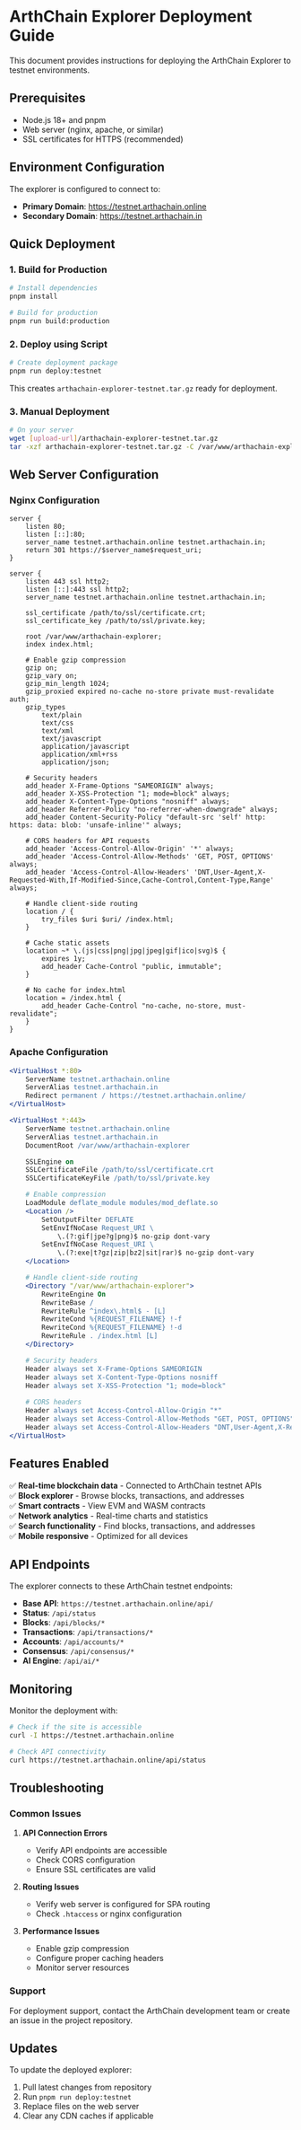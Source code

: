 # ArthChain Explorer Deployment Guide

This document provides instructions for deploying the ArthChain Explorer to testnet environments.

## Prerequisites

- Node.js 18+ and pnpm
- Web server (nginx, apache, or similar)
- SSL certificates for HTTPS (recommended)

## Environment Configuration

The explorer is configured to connect to:
- **Primary Domain**: https://testnet.arthachain.online
- **Secondary Domain**: https://testnet.arthachain.in

## Quick Deployment

### 1. Build for Production

```bash
# Install dependencies
pnpm install

# Build for production
pnpm run build:production
```

### 2. Deploy using Script

```bash
# Create deployment package
pnpm run deploy:testnet
```

This creates `arthachain-explorer-testnet.tar.gz` ready for deployment.

### 3. Manual Deployment

```bash
# On your server
wget [upload-url]/arthachain-explorer-testnet.tar.gz
tar -xzf arthachain-explorer-testnet.tar.gz -C /var/www/arthachain-explorer
```

## Web Server Configuration

### Nginx Configuration

```nginx
server {
    listen 80;
    listen [::]:80;
    server_name testnet.arthachain.online testnet.arthachain.in;
    return 301 https://$server_name$request_uri;
}

server {
    listen 443 ssl http2;
    listen [::]:443 ssl http2;
    server_name testnet.arthachain.online testnet.arthachain.in;

    ssl_certificate /path/to/ssl/certificate.crt;
    ssl_certificate_key /path/to/ssl/private.key;

    root /var/www/arthachain-explorer;
    index index.html;

    # Enable gzip compression
    gzip on;
    gzip_vary on;
    gzip_min_length 1024;
    gzip_proxied expired no-cache no-store private must-revalidate auth;
    gzip_types
        text/plain
        text/css
        text/xml
        text/javascript
        application/javascript
        application/xml+rss
        application/json;

    # Security headers
    add_header X-Frame-Options "SAMEORIGIN" always;
    add_header X-XSS-Protection "1; mode=block" always;
    add_header X-Content-Type-Options "nosniff" always;
    add_header Referrer-Policy "no-referrer-when-downgrade" always;
    add_header Content-Security-Policy "default-src 'self' http: https: data: blob: 'unsafe-inline'" always;

    # CORS headers for API requests
    add_header 'Access-Control-Allow-Origin' '*' always;
    add_header 'Access-Control-Allow-Methods' 'GET, POST, OPTIONS' always;
    add_header 'Access-Control-Allow-Headers' 'DNT,User-Agent,X-Requested-With,If-Modified-Since,Cache-Control,Content-Type,Range' always;

    # Handle client-side routing
    location / {
        try_files $uri $uri/ /index.html;
    }

    # Cache static assets
    location ~* \.(js|css|png|jpg|jpeg|gif|ico|svg)$ {
        expires 1y;
        add_header Cache-Control "public, immutable";
    }

    # No cache for index.html
    location = /index.html {
        add_header Cache-Control "no-cache, no-store, must-revalidate";
    }
}
```

### Apache Configuration

```apache
<VirtualHost *:80>
    ServerName testnet.arthachain.online
    ServerAlias testnet.arthachain.in
    Redirect permanent / https://testnet.arthachain.online/
</VirtualHost>

<VirtualHost *:443>
    ServerName testnet.arthachain.online
    ServerAlias testnet.arthachain.in
    DocumentRoot /var/www/arthachain-explorer

    SSLEngine on
    SSLCertificateFile /path/to/ssl/certificate.crt
    SSLCertificateKeyFile /path/to/ssl/private.key

    # Enable compression
    LoadModule deflate_module modules/mod_deflate.so
    <Location />
        SetOutputFilter DEFLATE
        SetEnvIfNoCase Request_URI \
            \.(?:gif|jpe?g|png)$ no-gzip dont-vary
        SetEnvIfNoCase Request_URI \
            \.(?:exe|t?gz|zip|bz2|sit|rar)$ no-gzip dont-vary
    </Location>

    # Handle client-side routing
    <Directory "/var/www/arthachain-explorer">
        RewriteEngine On
        RewriteBase /
        RewriteRule ^index\.html$ - [L]
        RewriteCond %{REQUEST_FILENAME} !-f
        RewriteCond %{REQUEST_FILENAME} !-d
        RewriteRule . /index.html [L]
    </Directory>

    # Security headers
    Header always set X-Frame-Options SAMEORIGIN
    Header always set X-Content-Type-Options nosniff
    Header always set X-XSS-Protection "1; mode=block"
    
    # CORS headers
    Header always set Access-Control-Allow-Origin "*"
    Header always set Access-Control-Allow-Methods "GET, POST, OPTIONS"
    Header always set Access-Control-Allow-Headers "DNT,User-Agent,X-Requested-With,If-Modified-Since,Cache-Control,Content-Type,Range"
</VirtualHost>
```

## Features Enabled

✅ **Real-time blockchain data** - Connected to ArthChain testnet APIs  
✅ **Block explorer** - Browse blocks, transactions, and addresses  
✅ **Smart contracts** - View EVM and WASM contracts  
✅ **Network analytics** - Real-time charts and statistics  
✅ **Search functionality** - Find blocks, transactions, and addresses  
✅ **Mobile responsive** - Optimized for all devices  

## API Endpoints

The explorer connects to these ArthChain testnet endpoints:

- **Base API**: `https://testnet.arthachain.online/api/`
- **Status**: `/api/status`
- **Blocks**: `/api/blocks/*`
- **Transactions**: `/api/transactions/*`
- **Accounts**: `/api/accounts/*`
- **Consensus**: `/api/consensus/*`
- **AI Engine**: `/api/ai/*`

## Monitoring

Monitor the deployment with:

```bash
# Check if the site is accessible
curl -I https://testnet.arthachain.online

# Check API connectivity
curl https://testnet.arthachain.online/api/status
```

## Troubleshooting

### Common Issues

1. **API Connection Errors**
   - Verify API endpoints are accessible
   - Check CORS configuration
   - Ensure SSL certificates are valid

2. **Routing Issues**
   - Verify web server is configured for SPA routing
   - Check `.htaccess` or nginx configuration

3. **Performance Issues**
   - Enable gzip compression
   - Configure proper caching headers
   - Monitor server resources

### Support

For deployment support, contact the ArthChain development team or create an issue in the project repository.

## Updates

To update the deployed explorer:

1. Pull latest changes from repository
2. Run `pnpm run deploy:testnet`
3. Replace files on the web server
4. Clear any CDN caches if applicable

